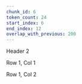 ```yaml
---
chunk_id: 6
token_count: 24
start_index: 6
end_index: 12
overlap_with_previous: 200
---
```


Header 2

Row 1, Col 1

Row 1, Col 2

